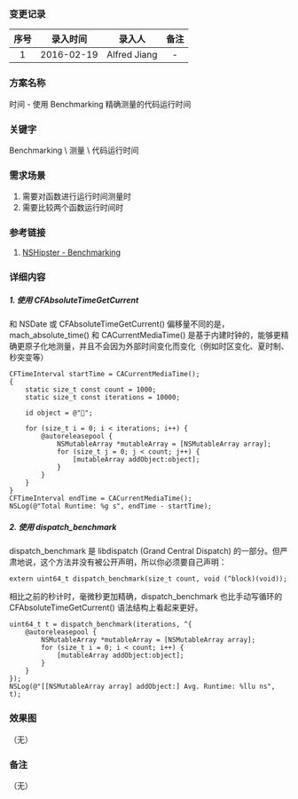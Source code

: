 ### 变更记录

| 序号 | 录入时间 | 录入人 | 备注 |
|:--------:|:--------:|:--------:|:--------:|
| 1 | 2016-02-19 | Alfred Jiang | - |

### 方案名称

时间 - 使用 Benchmarking 精确测量的代码运行时间

### 关键字

Benchmarking \ 测量 \ 代码运行时间

### 需求场景

1. 需要对函数进行运行时间测量时
2. 需要比较两个函数运行时间时

### 参考链接

1. [NSHipster - Benchmarking](http://nshipster.cn/benchmarking/)

### 详细内容

##### 1. 使用 CFAbsoluteTimeGetCurrent

和 NSDate 或 CFAbsoluteTimeGetCurrent() 偏移量不同的是，mach_absolute_time() 和 CACurrentMediaTime() 是基于内建时钟的，能够更精确更原子化地测量，并且不会因为外部时间变化而变化（例如时区变化、夏时制、秒突变等）

```
CFTimeInterval startTime = CACurrentMediaTime();
{
    static size_t const count = 1000;
    static size_t const iterations = 10000;

    id object = @"🐷";

    for (size_t i = 0; i < iterations; i++) {
        @autoreleasepool {
            NSMutableArray *mutableArray = [NSMutableArray array];
            for (size_t j = 0; j < count; j++) {
                [mutableArray addObject:object];
            }
        }
    }
}
CFTimeInterval endTime = CACurrentMediaTime();
NSLog(@"Total Runtime: %g s", endTime - startTime);
```

##### 2. 使用 dispatch_benchmark

dispatch_benchmark 是 libdispatch (Grand Central Dispatch) 的一部分。但严肃地说，这个方法并没有被公开声明，所以你必须要自己声明：

```
extern uint64_t dispatch_benchmark(size_t count, void (^block)(void));
```

相比之前的秒计时，毫微秒更加精确，dispatch_benchmark 也比手动写循环的 CFAbsoluteTimeGetCurrent() 语法结构上看起来更好。

```
uint64_t t = dispatch_benchmark(iterations, ^{
    @autoreleasepool {
        NSMutableArray *mutableArray = [NSMutableArray array];
        for (size_t i = 0; i < count; i++) {
            [mutableArray addObject:object];
        }
    }
});
NSLog(@"[[NSMutableArray array] addObject:] Avg. Runtime: %llu ns", t);
```

### 效果图
（无）

### 备注
（无）
